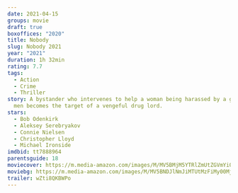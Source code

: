 ```yaml
---
date: 2021-04-15
groups: movie
draft: true
boxoffices: "2020"
title: Nobody
slug: Nobody 2021
year: "2021"
duration: 1h 32min
rating: 7.7
tags:
  - Action
  - Crime
  - Thriller
story: A bystander who intervenes to help a woman being harassed by a group of
  men becomes the target of a vengeful drug lord.
stars:
  - Bob Odenkirk
  - Aleksey Serebryakov
  - Connie Nielsen
  - Christopher Lloyd
  - Michael Ironside
imdbid: tt7888964
parentsguide: 18
moviecover: https://m.media-amazon.com/images/M/MV5BMjM5YTRlZmUtZGVmYi00ZjE2LWIyNzAtOWVhMDk1MDdkYzhjXkEyXkFqcGdeQXVyMjMxOTE0ODA@._V1_FMjpg_UY808_.jpg
moviebg: https://m.media-amazon.com/images/M/MV5BNDJlNmJiMTUtMzFiMy00MjA3LWIwNzUtN2IzMDdkM2VjM2VlXkEyXkFqcGdeQXVyMTEyMjM2NDc2._V1_FMjpg_UX1280_.jpg
trailer: wZti8QKBWPo
---
```

